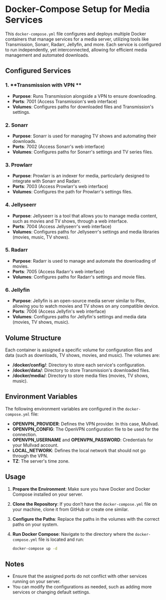 # Docker-Compose Setup for Media Services

This `docker-compose.yml` file configures and deploys multiple Docker containers that manage services for a media server, utilizing tools like Transmission, Sonarr, Radarr, Jellyfin, and more. Each service is configured to run independently, yet interconnected, allowing for efficient media management and automated downloads.

## Configured Services

### 1. **Transmission with VPN **
   - **Purpose**: Runs Transmission alongside a VPN  to ensure downloading.
   - **Ports**: 7001 (Access Transmission's web interface)
   - **Volumes**: Configures paths for downloaded files and Transmission's settings.

### 2. **Sonarr**
   - **Purpose**: Sonarr is used for managing TV shows and automating their downloads.
   - **Ports**: 7002 (Access Sonarr's web interface)
   - **Volumes**: Configures paths for Sonarr's settings and TV series files.

### 3. **Prowlarr**
   - **Purpose**: Prowlarr is an indexer for media, particularly designed to integrate with Sonarr and Radarr.
   - **Ports**: 7003 (Access Prowlarr's web interface)
   - **Volumes**: Configures the path for Prowlarr's settings files.

### 4. **Jellyseerr**
   - **Purpose**: Jellyseerr is a tool that allows you to manage media content, such as movies and TV shows, through a web interface.
   - **Ports**: 7004 (Access Jellyseerr's web interface)
   - **Volumes**: Configures paths for Jellyseerr's settings and media libraries (movies, music, TV shows).

### 5. **Radarr**
   - **Purpose**: Radarr is used to manage and automate the downloading of movies.
   - **Ports**: 7005 (Access Radarr's web interface)
   - **Volumes**: Configures paths for Radarr's settings and movie files.

### 6. **Jellyfin**
   - **Purpose**: Jellyfin is an open-source media server similar to Plex, allowing you to watch movies and TV shows on any compatible device.
   - **Ports**: 7006 (Access Jellyfin's web interface)
   - **Volumes**: Configures paths for Jellyfin's settings and media data (movies, TV shows, music).

## Volume Structure
Each container is assigned a specific volume for configuration files and data (such as downloads, TV shows, movies, and music). The volumes are:

- **/docker/config/**: Directory to store each service's configuration.
- **/docker/data/**: Directory to store Transmission's downloaded files.
- **/docker/media/**: Directory to store media files (movies, TV shows, music).

## Environment Variables
The following environment variables are configured in the `docker-compose.yml` file:

- **OPENVPN_PROVIDER**: Defines the VPN provider. In this case, Mullvad.
- **OPENVPN_CONFIG**: The OpenVPN configuration file to be used for the connection.
- **OPENVPN_USERNAME** and **OPENVPN_PASSWORD**: Credentials for your Mullvad account.
- **LOCAL_NETWORK**: Defines the local network that should not go through the VPN.
- **TZ**: The server's time zone.

## Usage

1. **Prepare the Environment**: Make sure you have Docker and Docker Compose installed on your server.
2. **Clone the Repository**: If you don’t have the `docker-compose.yml` file on your machine, clone it from GitHub or create one similar.
3. **Configure the Paths**: Replace the paths in the volumes with the correct paths on your system.
4. **Run Docker Compose**: Navigate to the directory where the `docker-compose.yml` file is located and run:

   ```bash
   docker-compose up -d

## Notes
- Ensure that the assigned ports do not conflict with other services running on your server.
- You can modify the configurations as needed, such as adding more services or changing default settings.
